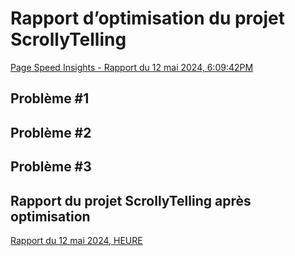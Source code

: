 #  Rapport d’optimisation du projet ScrollyTelling

[Page Speed Insights - Rapport du 12 mai 2024, 6:09:42PM](https://pagespeed.web.dev/analysis/https-abdelali-tim-momo-com/m3w1qh7uso?form_factor=desktop)

## Problème #1

### 

### 
## Problème #2

### 

### 
## Problème #3

### 
### 

## Rapport du projet ScrollyTelling après optimisation

[Rapport du 12 mai 2024, HEURE]()
